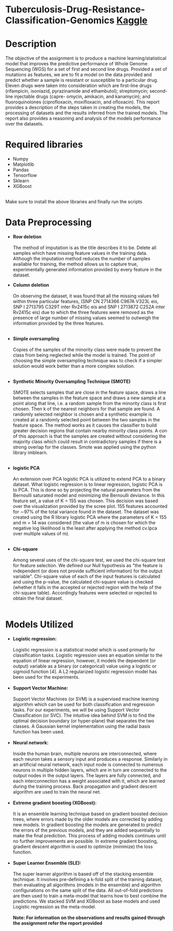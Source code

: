 # Tuberculosis-Drug-Resistance-Classification-Genomics [Kaggle](https://www.kaggle.com/competitions/tuberculosis-drug-resistance-prediction-rif/overview#)

# Description
The objective of the assignment is to produce a machine learning/statistical model that improves the predictive performance of Whole Genome Sequencing (WGS) for a set of first and second line drugs. Provided a set of mutations as features, we are to fit a model on the data provided and predict whether a sample is resistant or susceptible to a particular drug. Eleven drugs were taken into consideration which are first-line drugs (rifampicin, isoniazid, pyrazinamide and ethambutol); streptomycin; second-line injectable drugs (capre- omycin, amikacin, and kanamycin); and fluoroquinolones (ciprofloxacin, moxifloxacin, and ofloxacin). This report provides a description of the steps taken in creating the models, the processing of datasets and the results inferred from the trained models. The report also provides a reasoning and analysis of the models performance over the datasets.<br/>
# Required libraries
* Numpy
* Matplotlib
* Pandas
* Tensorflow
* Sklearn
* XGBoost
<br/>
Make sure to install the above libraries and finally run the scripts

# Data Preprocessing
* **Row deletion**<br/><br/>
  The method of imputation is as the title describes it to be. Delete all samples which have missing feature values in the training data. Although the imputation method reduces the number of samples available for training, the method allows us to capture true, experimentally generated information provided by every feature in the dataset.

* **Column deletion**<br/><br/>
  On observing the dataset, it was found that all the missing values fell within three particular features, (SNP CN 2714366 C967A V323L eis, SNP I 2713795 C329T inter Rv2415c eis and SNP I 2713872 C252A inter Rv2415c eis) due to which the three features were removed as the presence of large number of missing values seemed to outweigh the information provided by the three features.<br/><br/>
* **Simple oversampling**<br/><br/>
Copies of the samples of the minority class were made to prevent the class from being neglected while the model is trained. The point of choosing the simple oversampling technique was to check if a simpler solution would work better than a more complex solution.<br/><br/>
* **Synthetic Minority Oversampling Technique (SMOTE)**<br/><br/>
SMOTE selects samples that are close in the feature space, draws a line between the samples in the feature space and draws a new sample at a point along that line, i.e. a random sample from the minority class is first chosen. Then k of the nearest neighbors for that sample are found. A randomly selected neighbor is chosen and a synthetic example is created at a randomly selected point between the two samples in the feature space. The method works as it causes the classifier to build greater decision regions that contain nearby minority class points. A con of this approach is that the samples are created without considering the majority class which could result in contradictory samples if there is a strong overlap for the classes. Smote was applied using the python library imblearn.<br/><br/>
* **logistic PCA**<br/><br/>
An extension over PCA logistic PCA is utilized to extend PCA to a binary dataset. What logistic regression is to linear regression, logistic PCA is to PCA.
This is done so by projecting the natural parameters from the Bernoulli saturated model and minimizing the Bernoulli deviance. In this feature set, a value of K = 155 was chosen. This decision was based over the visualization provided by the scree plot. 155 features accounted for ∼97% of the total variance found in the dataset. The dataset was created using the R library logistic PCA where the parameters of K = 155 and m = 14 was considered (the value of m is chosen for which the negative log likelihood is the least after applying the method cv.lpca over multiple values of m).<br/><br/>
* **Chi-square**<br/><br/>
Among several uses of the chi-square test, we used the chi-square test for feature selection. We defined our Null hypothesis as "the feature is independent (or
does not provide sufficient information) for the output variable". Chi-square value of each of the input features is calculated and using the p-value, the calculated chi-square value is checked (whether it falls in the accepted or rejected region with the help of the chi-square table). Accordingly features were selected or rejected to obtain the final dataset.<br/><br/>
# Models Utilized
* **Logistic regression:**<br/><br/> 
Logistic regression is a statistical model which is used primarily for classification tasks. Logistic regression uses an equation similar to the equation of linear regression, however, it models the dependent (or output) variable as a binary (or categorical) value using a logistic or sigmoid function [4]. A L2 regularized logistic regression model has been used for the experiments.<br/><br/>
* **Support Vector Machine:**<br/><br/>
Support Vector Machines (or SVM) is a supervised machine learning algorithm which can be used for both classification and regression tasks. For our experiments, we will be using Support Vector Classification (or SVC). The intuitive idea behind SVM is to find the optimal decision boundary (or hyper-plane) that separates the two classes. A Gaussian kernel implementation using the radial basis function has been used.<br/><br/>
* **Neural network:**<br/><br/>
Inside the human brain, multiple neurons are interconnected, where each neuron takes a sensory input and produces a response. Similarly in an artificial neural network, each input node is connected to numerous neurons in multiple hidden layers, which are in turn are connected to the output nodes in the output layers. The layers are fully connected, and each interconnection has a weight associated with it, which are learned during the training process. Back propagation and gradient descent algorithm are used to train the neural net.<br/><br/>
* **Extreme gradient boosting (XGBoost):**<br/><br/>
It is an ensemble learning technique based on gradient boosted decision trees, where errors made by the older models are corrected by adding new models. In gradient boosting the models are generated to predict the errors of the previous models, and they are added sequentially to make the final prediction. This process of adding models continues until no further improvements are possible. In extreme gradient boosting, gradient descent algorithm is used to optimize (minimize) the loss function.<br/><br/>
* **Super Learner Ensemble (SLE):**<br/><br/>
The super learner algorithm is based off of the stacking ensemble technique. It involves pre-defining a k-fold split of the training dataset, then evaluating all algorithms (models in the ensemble) and algorithm configurations on the same split of the data. All out-of-fold predictions are then used to train a meta-model that learns how to best combine the predictions. We stacked SVM and XGBoost as base models and used Logistic regression as the meta-model.<br/><br/>
**Note: For information on the observations and results gained through the assignment refer the report provided**
